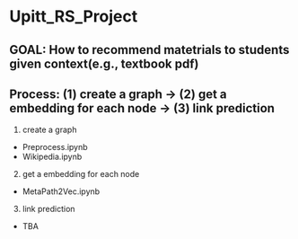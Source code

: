 # Upitt_RS_Project


## GOAL: How to recommend matetrials to students given context(e.g., textbook pdf)

## Process: (1) create a graph -> (2) get a embedding for each node -> (3) link prediction

1. create a graph
- Preprocess.ipynb
- Wikipedia.ipynb

2. get a embedding for each node
- MetaPath2Vec.ipynb

3. link prediction
- TBA
